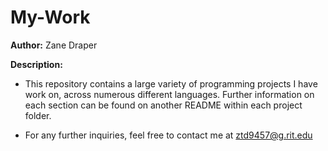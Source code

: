 # My-Work
**Author:** Zane Draper

**Description:**
* This repository contains a large variety of programming projects I have work on, across numerous different languages. Further information on each section can be found on another README within each project folder.

* For any further inquiries, feel free to contact me at ztd9457@g.rit.edu
